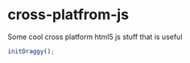 # cross-platfrom-js
Some cool cross platform html5 js stuff that is useful

```javascript
initDraggy();
```
